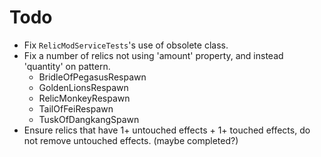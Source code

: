 # Todo

- Fix `RelicModServiceTests`'s use of obsolete class.
- Fix a number of relics not using 'amount' property, and instead 'quantity' on pattern.
  - BridleOfPegasusRespawn
  - GoldenLionsRespawn
  - RelicMonkeyRespawn
  - TailOfFeiRespawn
  - TuskOfDangkangSpawn
- Ensure relics that have 1+ untouched effects + 1+ touched effects, do not remove untouched effects. (maybe completed?)
